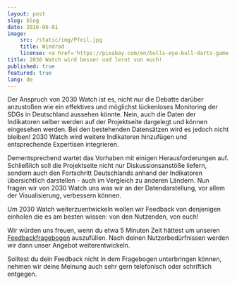 ```yaml
---
layout: post
slug: blog
date: 2016-06-01
image: 
    src: /static/img/Pfeil.jpg
    title: Windrad
    license: <a href='https://pixabay.com/en/bulls-eye-bull-darts-game-win-1044725/'>CCO</a>
title: 2030 Watch wird besser und lernt von euch!
published: true
featured: true
lang: de
---
```

Der Anspruch von 2030 Watch ist es, nicht nur die Debatte darüber
anzustoßen wie ein effektives und möglichst lückenloses Monitoring der
SDGs in Deutschland aussehen könnte. Nein, auch die Daten der
Indikatoren selber werden auf der Projektseite dargelegt und können
eingesehen werden. Bei den bestehenden Datensätzen wird es jedoch nicht bleiben! 2030 Watch wird weitere
Indikatoren hinzufügen und entsprechende Expertisen integrieren.

Dementsprechend wartet das Vorhaben mit einigen Herausforderungen auf.
Schließlich soll die Projektseite nicht nur Diskussionsanstöße liefern,
sondern auch den Fortschritt Deutschlands anhand der Indikatoren
übersichtlich darstellen - auch im Vergleich zu anderen Ländern. Nun
fragen wir von 2030 Watch uns was wir an der Datendarstellung, vor allem
der Visualisierung, verbessern können.

Um 2030 Watch weiterzuentwickeln wollen wir Feedback von denjenigen
einholen die es am besten wissen: von den Nutzenden, von euch!

Wir würden uns freuen, wenn du etwa 5 Minuten Zeit hättest um unseren
[Feedbackfragebogen](http://goo.gl/forms/8L9B3Td4eMWf0mlj2) auszufüllen.
Nach deinen Nutzerbedürfnissen werden wir dann unser Angebot
weiterentwickeln.

Solltest du dein Feedback nicht in dem Fragebogen unterbringen können,
nehmen wir deine Meinung auch sehr gern telefonisch oder schriftlich
entgegen.
